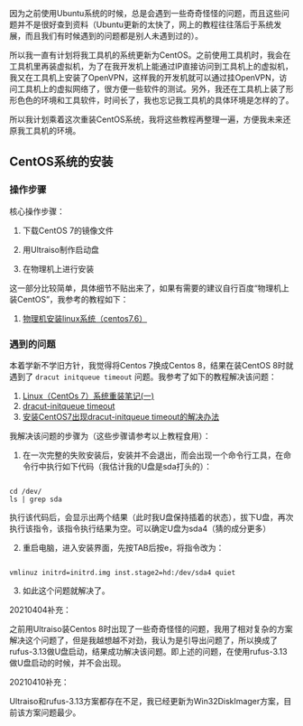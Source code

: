 因为之前使用Ubuntu系统的时候，总是会遇到一些奇奇怪怪的问题，而且这些问题并不是很好查到资料（Ubuntu更新的太快了，网上的教程往往落后于系统发展，而且我们有时候遇到的问题都是别人未遇到过的）。

所以我一直有计划将我工具机的系统更新为CentOS。之前使用工具机时，我会在工具机里再装虚拟机，为了在我开发机上能通过IP直接访问到工具机上的虚拟机，我又在工具机上安装了OpenVPN，这样我的开发机就可以通过挂OpenVPN，访问工具机上的虚拟网络了，很方便一些软件的测试。另外，我还在工具机上装了形形色色的环境和工具软件，时间长了，我也忘记我工具机的具体环境是怎样的了。

所以我计划乘着这次重装CentOS系统，我将这些教程再整理一遍，方便我未来还原我工具机的环境。

## CentOS系统的安装

### 操作步骤

核心操作步骤：

1. 下载CentOS 7的镜像文件

2. 用Ultraiso制作启动盘

3. 在物理机上进行安装

这一部分比较简单，具体细节不贴出来了，如果有需要的建议自行百度“物理机上装CentOS”，我参考的教程如下：

1. [物理机安装linux系统（centos7.6）](https://www.cnblogs.com/zhuimengdeyuanyuan/p/13440561.html)

### 遇到的问题

本着学新不学旧方针，我觉得将Centos 7换成Centos 8，结果在装CentOS 8时就遇到了 `dracut initqueue timeout` 问题。我参考了如下的教程解决该问题：

1. [Linux（CentOs 7）系统重装笔记(一)](https://www.cnblogs.com/congcongdi/p/9929185.html)
2. [dracut-initqueue timeout](https://www.cnblogs.com/dennysong/p/10872575.html)
3. [安装CentOS7出现dracut-initqueue timeout的解决办法](https://blog.csdn.net/xx5595480/article/details/79286199)

我解决该问题的步骤为（这些步骤请参考以上教程食用）：

1. 在一次完整的失败安装后，安装并不会退出，而会出现一个命令行工具，在命令行中执行如下代码（我估计我的U盘是sda打头的）：

~~~ shell

cd /dev/
ls | grep sda

~~~

执行该代码后，会显示出两个结果（此时我U盘保持插着的状态），拔下U盘，再次执行该指令，该指令执行结果为空。可以确定U盘为sda4（猜的成分更多）

2. 重启电脑，进入安装界面，先按TAB后按e，将指令改为：

~~~ shell

vmlinuz initrd=initrd.img inst.stage2=hd:/dev/sda4 quiet

~~~

3. 如此这个问题就解决了。

20210404补充：

之前用Ultraiso装Centos 8时出现了一些奇奇怪怪的问题，我用了相对复杂的方案解决这个问题了，但是我越想越不对劲，我认为是引导出问题了，所以换成了rufus-3.13做U盘启动，结果成功解决该问题。即上述的问题，在使用rufus-3.13做U盘启动的时候，并不会出现。

20210410补充：

Ultraiso和rufus-3.13方案都存在不足，我已经更新为Win32DiskImager方案，目前该方案问题最少。